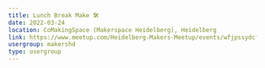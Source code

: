 ```yaml
---
title: Lunch Break Make 🛠️
date: 2022-03-24
location: CoMakingSpace (Makerspace Heidelberg), Heidelberg
link: https://www.meetup.com/Heidelberg-Makers-Meetup/events/wfjpssydcfbgc/
usergroup: makershd
type: usergroup
---
```

